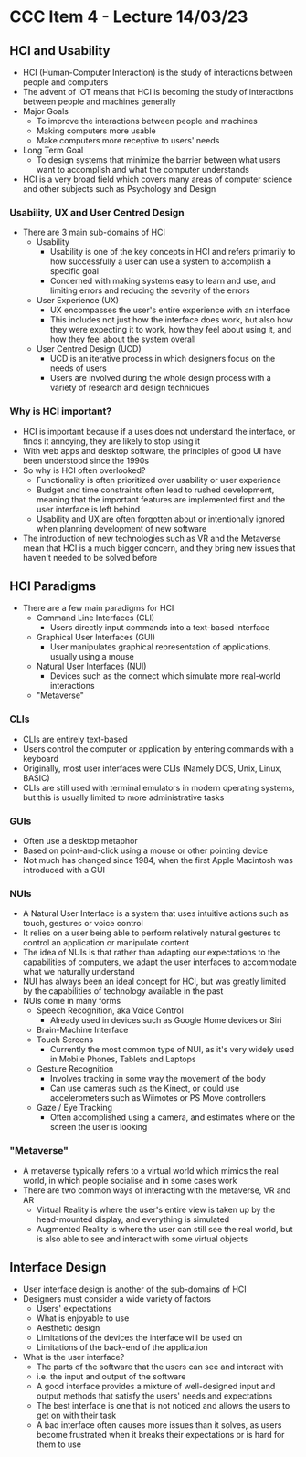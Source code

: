 # CCC Item 4 - Lecture 14/03/23

## HCI and Usability

- HCI (Human-Computer Interaction) is the study of interactions between people and computers
- The advent of IOT means that HCI is becoming the study of interactions between people and machines generally
- Major Goals
  - To improve the interactions between people and machines
  - Making computers more usable
  - Make computers more receptive to users' needs
- Long Term Goal
  - To design systems that minimize the barrier between what users want to accomplish and what the computer understands
- HCI is a very broad field which covers many areas of computer science and other subjects such as Psychology and Design

### Usability, UX and User Centred Design

- There are 3 main sub-domains of HCI
  - Usability
    - Usability is one of the key concepts in HCI and refers primarily to how successfully a user can use a system to accomplish a specific goal
    - Concerned with making systems easy to learn and use, and limiting errors and reducing the severity of the errors
  - User Experience (UX)
    - UX encompasses the user's entire experience with an interface
    - This includes not just how the interface does work, but also how they were expecting it to work, how they feel about using it, and how they feel about the system overall
  - User Centred Design (UCD)
    - UCD is an iterative process in which designers focus on the needs of users
    - Users are involved during the whole design process with a variety of research and design techniques

### Why is HCI important?

- HCI is important because if a uses does not understand the interface, or finds it annoying, they are likely to stop using it
- With web apps and desktop software, the principles of good UI have been understood since the 1990s
- So why is HCI often overlooked?
  - Functionality is often prioritized over usability or user experience
  - Budget and time constraints often lead to rushed development, meaning that the important features are implemented first and the user interface is left behind
  - Usability and UX are often forgotten about or intentionally ignored when planning development of new software
- The introduction of new technologies such as VR and the Metaverse mean that HCI is a much bigger concern, and they bring new issues that haven't needed to be solved before

## HCI Paradigms

- There are a few main paradigms for HCI
  - Command Line Interfaces (CLI)
    - Users directly input commands into a text-based interface
  - Graphical User Interfaces (GUI)
    - User manipulates graphical representation of applications, usually using a mouse
  - Natural User Interfaces (NUI)
    - Devices such as the connect which simulate more real-world interactions
  - "Metaverse"

### CLIs

- CLIs are entirely text-based
- Users control the computer or application by entering commands with a keyboard
- Originally, most user interfaces were CLIs (Namely DOS, Unix, Linux, BASIC)
- CLIs are still used with terminal emulators in modern operating systems, but this is usually limited to more administrative tasks

### GUIs

- Often use a desktop metaphor
- Based on point-and-click using a mouse or other pointing device
- Not much has changed since 1984, when the first Apple Macintosh was introduced with a GUI

### NUIs

- A Natural User Interface is a system that uses intuitive actions such as touch, gestures or voice control
- It relies on a user being able to perform relatively natural gestures to control an application or manipulate content
- The idea of NUIs is that rather than adapting our expectations to the capabilities of computers, we adapt the user interfaces to accommodate what we naturally understand
- NUI has always been an ideal concept for HCI, but was greatly limited by the capabilities of technology available in the past
- NUIs come in many forms
  - Speech Recognition, aka Voice Control
    - Already used in devices such as Google Home devices or Siri
  - Brain-Machine Interface
  - Touch Screens
    - Currently the most common type of NUI, as it's very widely used in Mobile Phones, Tablets and Laptops
  - Gesture Recognition
    - Involves tracking in some way the movement of the body
    - Can use cameras such as the Kinect, or could use accelerometers such as Wiimotes or PS Move controllers
  - Gaze / Eye Tracking
    - Often accomplished using a camera, and estimates where on the screen the user is looking

### "Metaverse"

- A metaverse typically refers to a virtual world which mimics the real world, in which people socialise and in some cases work
- There are two common ways of interacting with the metaverse, VR and AR
  - Virtual Reality is where the user's entire view is taken up by the head-mounted display, and everything is simulated
  - Augmented Reality is where the user can still see the real world, but is also able to see and interact with some virtual objects

## Interface Design

- User interface design is another of the sub-domains of HCI
- Designers must consider a wide variety of factors
  - Users' expectations
  - What is enjoyable to use
  - Aesthetic design
  - Limitations of the devices the interface will be used on
  - Limitations of the back-end of the application
- What is the user interface?
  - The parts of the software that the users can see and interact with
  - i.e. the input and output of the software
  - A good interface provides a mixture of well-designed input and output methods that satisfy the users' needs and expectations
  - The best interface is one that is not noticed and allows the users to get on with their task
  - A bad interface often causes more issues than it solves, as users become frustrated when it breaks their expectations or is hard for them to use